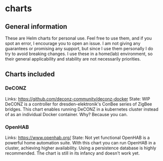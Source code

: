 # charts
## General information
These are Helm charts for personal use. Feel free to use them, and if you spot an error, I encourage you to open an issue. I am not giving any guarantees or promising any support, but since I use them personally I do try to avoid breaking changes. I use these in a home(lab) environment, so their general applicability and stability are not necessarily priorities.

## Charts included
### DeCONZ
Links: https://github.com/deconz-community/deconz-docker
State: WIP
DeCONZ is a controller for dresden-elektronik's ConBee series of ZigBee bridges. This chart enables running DeCONZ in a kubernetes cluster instead of as an individual Docker container. Why? Because you can. 
### OpenHAB
Links: https://www.openhab.org/
State: Not yet functional
OpenHAB is a powerful home automation suite. With this chart you can run OpenHAB in a cluster, achieving higher availability. Using a persistence database is highly recommended.
The chart is still in its infancy and doesn't work yet.
